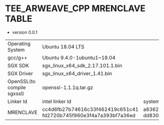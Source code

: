 # TEE_ARWEAVE_CPP MRENCLAVE TABLE



- version 0.0.1

<body><table>

<tr>
<td>Operating System</td>
<td colspan="2">Ubuntu 18.04 LTS</td>
<td colspan="2">Ubuntu 20.04 LTS</td>
</tr>

<tr>
<td>gcc/g++</td>
<td colspan="2">Ubuntu 9.4.0-1ubuntu1~18.04</td>
<td colspan="2">Ubuntu 9.4.0-1ubuntu1~20.04.1</td>
</tr>

<tr>
<td>SGX SDK</td>
<td colspan="2">sgx_linux_x64_sdk_2.17.101.1.bin</td>
<td colspan="2">sgx_linux_x64_sdk_2.17.101.1.bin</td>
</tr>

<tr>
<td>SGX Driver</td>
<td colspan="2">sgx_linux_x64_driver_1.41.bin</td>
<td colspan="2">sgx_linux_x64_driver_1.41.bin</td>
</tr>

<tr>
<td>OpenSSL(to compile sgxssl)</td>
<td colspan="2">openssl-1.1.1q.tar.gz</td>
<td colspan="2">openssl-1.1.1q.tar.gz</td>
</tr>

<tr>
<td>Linker ld</td>
<td>intel linker ld</td>
<td>system linker ld</td>
<td>intel linker ld</td>
<td>system linker ld</td>
</tr>

<tr>
<td>MRENCLAVE</td>
<td>cc4d6fb27b74616c33f462419c651c41
fd2720b745f960e3f4a7a393bf7a36ed</td>

<td>a8362bff3f6c76f742b66fd35805392a
dd830349c3a47c499af0cf085e074a71</td>

<td>321a755b2c5e360bfe67e9684cee45f5
c905f6202c222c7d96b85d14f477930a</td>

<td>5229161912bc07a0cbc5cc4f7bb56ba2
20e71d433bd8b0237040e47b90927c49</td>
</tr>

</table></body>




